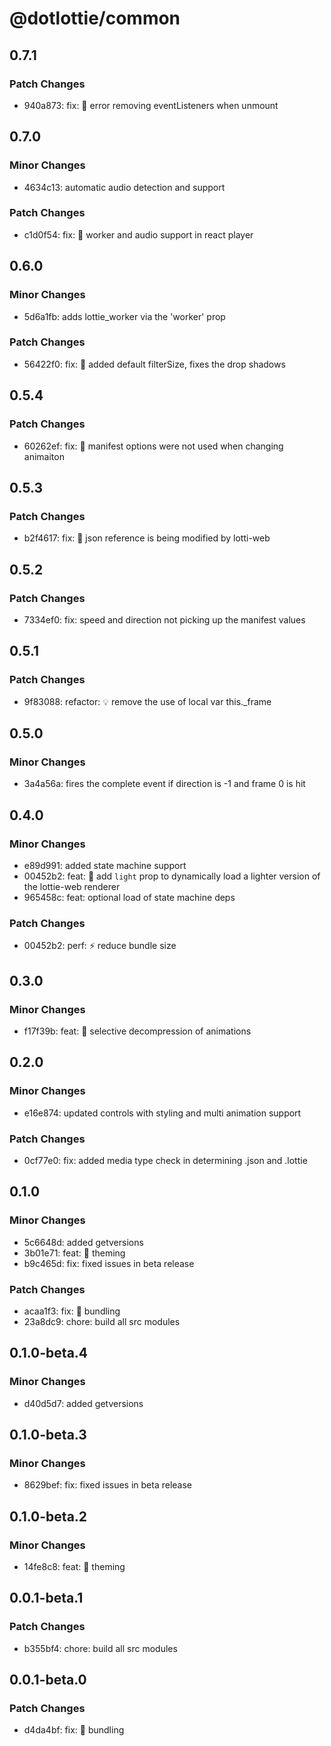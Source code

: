 # @dotlottie/common

## 0.7.1

### Patch Changes

- 940a873: fix: 🐛 error removing eventListeners when unmount

## 0.7.0

### Minor Changes

- 4634c13: automatic audio detection and support

### Patch Changes

- c1d0f54: fix: 🐛 worker and audio support in react player

## 0.6.0

### Minor Changes

- 5d6a1fb: adds lottie_worker via the 'worker' prop

### Patch Changes

- 56422f0: fix: 🐛 added default filterSize, fixes the drop shadows

## 0.5.4

### Patch Changes

- 60262ef: fix: 🐛 manifest options were not used when changing animaiton

## 0.5.3

### Patch Changes

- b2f4617: fix: 🐛 json reference is being modified by lotti-web

## 0.5.2

### Patch Changes

- 7334ef0: fix: speed and direction not picking up the manifest values

## 0.5.1

### Patch Changes

- 9f83088: refactor: 💡 remove the use of local var this.\_frame

## 0.5.0

### Minor Changes

- 3a4a56a: fires the complete event if direction is -1 and frame 0 is hit

## 0.4.0

### Minor Changes

- e89d991: added state machine support
- 00452b2: feat: 🎸 add `light` prop to dynamically load a lighter version of the lottie-web renderer
- 965458c: feat: optional load of state machine deps

### Patch Changes

- 00452b2: perf: ⚡️ reduce bundle size

## 0.3.0

### Minor Changes

- f17f39b: feat: 🎸 selective decompression of animations

## 0.2.0

### Minor Changes

- e16e874: updated controls with styling and multi animation support

### Patch Changes

- 0cf77e0: fix: added media type check in determining .json and .lottie

## 0.1.0

### Minor Changes

- 5c6648d: added getversions
- 3b01e71: feat: 🎸 theming
- b9c465d: fix: fixed issues in beta release

### Patch Changes

- acaa1f3: fix: 🐛 bundling
- 23a8dc9: chore: build all src modules

## 0.1.0-beta.4

### Minor Changes

- d40d5d7: added getversions

## 0.1.0-beta.3

### Minor Changes

- 8629bef: fix: fixed issues in beta release

## 0.1.0-beta.2

### Minor Changes

- 14fe8c8: feat: 🎸 theming

## 0.0.1-beta.1

### Patch Changes

- b355bf4: chore: build all src modules

## 0.0.1-beta.0

### Patch Changes

- d4da4bf: fix: 🐛 bundling
